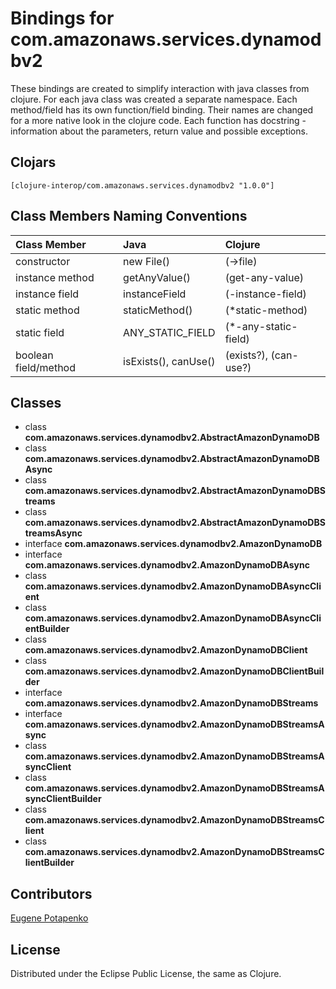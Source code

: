 # Bindings for com.amazonaws.services.dynamodbv2

These bindings are created to simplify interaction with java classes from clojure.
For each java class was created a separate namespace.
Each method/field has its own function/field binding.
Their names are changed for a more native look in the clojure code. Each function has docstring - information about the parameters, return value and possible exceptions.

## Clojars

```
[clojure-interop/com.amazonaws.services.dynamodbv2 "1.0.0"]
```

## Class Members Naming Conventions

| Class Member | Java | Clojure |
|:--|:--|:--|
| constructor | new File() | (->file) |
| instance method | getAnyValue() | (get-any-value) |
| instance field | instanceField | (-instance-field) |
| static method | staticMethod() | (*static-method) |
| static field | ANY_STATIC_FIELD | (*-any-static-field) |
| boolean field/method | isExists(), canUse() | (exists?), (can-use?) |

## Classes

- class **com.amazonaws.services.dynamodbv2.AbstractAmazonDynamoDB**
- class **com.amazonaws.services.dynamodbv2.AbstractAmazonDynamoDBAsync**
- class **com.amazonaws.services.dynamodbv2.AbstractAmazonDynamoDBStreams**
- class **com.amazonaws.services.dynamodbv2.AbstractAmazonDynamoDBStreamsAsync**
- interface **com.amazonaws.services.dynamodbv2.AmazonDynamoDB**
- interface **com.amazonaws.services.dynamodbv2.AmazonDynamoDBAsync**
- class **com.amazonaws.services.dynamodbv2.AmazonDynamoDBAsyncClient**
- class **com.amazonaws.services.dynamodbv2.AmazonDynamoDBAsyncClientBuilder**
- class **com.amazonaws.services.dynamodbv2.AmazonDynamoDBClient**
- class **com.amazonaws.services.dynamodbv2.AmazonDynamoDBClientBuilder**
- interface **com.amazonaws.services.dynamodbv2.AmazonDynamoDBStreams**
- interface **com.amazonaws.services.dynamodbv2.AmazonDynamoDBStreamsAsync**
- class **com.amazonaws.services.dynamodbv2.AmazonDynamoDBStreamsAsyncClient**
- class **com.amazonaws.services.dynamodbv2.AmazonDynamoDBStreamsAsyncClientBuilder**
- class **com.amazonaws.services.dynamodbv2.AmazonDynamoDBStreamsClient**
- class **com.amazonaws.services.dynamodbv2.AmazonDynamoDBStreamsClientBuilder**

## Contributors

[Eugene Potapenko](https://github.com/potapenko/)

## License

Distributed under the Eclipse Public License, the same as Clojure.
